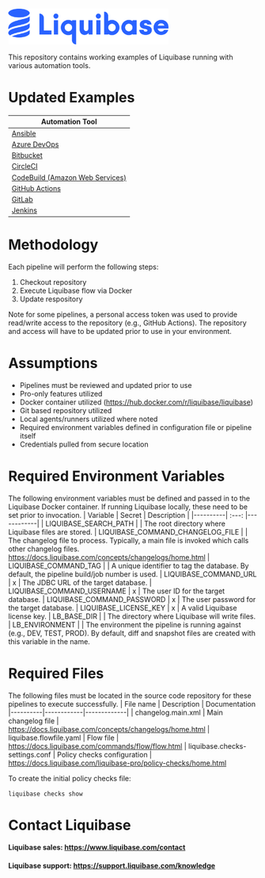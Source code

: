 <p align="left">
  <img src="img/liquibase.png" alt="Liquibase Logo" title="Liquibase Logo" width="324" height="72">
</p>

This repository contains working examples of Liquibase running with various automation tools.

# Updated Examples

| Automation Tool |
|----------|
| [Ansible](Ansible_Tower/liquibase_playbook.yml)|
| [Azure DevOps](ADO/azure_pipelines_docker.yml)|
| [Bitbucket](Bitbucket/bitbucket-pipelines.yml) |
| [CircleCI](CircleCI/config.yml) |
| [CodeBuild (Amazon Web Services)](CodeBuild/buildspec.yml) |
| [GitHub Actions](GitHub_Actions/liquibase_workflow.yml) |
| [GitLab](GitLab_CICD_Pipelines/gitlab-ci.yml) |
| [Jenkins](Jenkins/Jenkinsfile) |

# Methodology
Each pipeline will perform the following steps:
1. Checkout repository
1. Execute Liquibase flow via Docker
1. Update respository

Note for some pipelines, a personal access token was used to provide read/write access to the repository (e.g., GitHub Actions). The repository and access will have to be updated prior to use in your environment.

# Assumptions
* Pipelines must be reviewed and updated prior to use
* Pro-only features utilized
* Docker container utilized (https://hub.docker.com/r/liquibase/liquibase)
* Git based repository utilized
* Local agents/runners utilized where noted
* Required environment variables defined in configuration file or pipeline itself
* Credentials pulled from secure location

# Required Environment Variables
The following environment variables must be defined and passed in to the Liquibase Docker container. If running Liquibase locally, these need to be set prior to invocation.
| Variable | Secret | Description |
|----------|   :---:   |------------|
| LIQUIBASE_SEARCH_PATH | | The root directory where Liquibase files are stored.
| LIQUIBASE_COMMAND_CHANGELOG_FILE | | The changelog file to process. Typically, a main file is invoked which calls other changelog files. https://docs.liquibase.com/concepts/changelogs/home.html
| LIQUIBASE_COMMAND_TAG | | A unique identifier to tag the database. By default, the pipeline build/job number is used.
| LIQUIBASE_COMMAND_URL | x | The JDBC URL of the target database.
| LIQUIBASE_COMMAND_USERNAME | x | The user ID for the target database.
| LIQUIBASE_COMMAND_PASSWORD | x | The user password for the target database.
| LIQUIBASE_LICENSE_KEY | x | A valid Liquibase license key.
| LB_BASE_DIR | | The directory where Liquibase will write files.
| LB_ENVIRONMENT | | The environment the pipeline is running against (e.g., DEV, TEST, PROD). By default, diff and snapshot files are created with this variable in the name.


# Required Files
The following files must be located in the source code repository for these pipelines to execute successfully.
| File name | Description | Documentation
|----------|------------|-------------|
| changelog.main.xml | Main changelog file | https://docs.liquibase.com/concepts/changelogs/home.html
| liquibase.flowfile.yaml | Flow file | https://docs.liquibase.com/commands/flow/flow.html
| liquibase.checks-settings.conf | Policy checks configuration | https://docs.liquibase.com/liquibase-pro/policy-checks/home.html

To create the initial policy checks file:
```
liquibase checks show
```

# Contact Liquibase
#### Liquibase sales: https://www.liquibase.com/contact
#### Liquibase support: https://support.liquibase.com/knowledge